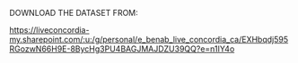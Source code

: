 DOWNLOAD THE DATASET FROM:

https://liveconcordia-my.sharepoint.com/:u:/g/personal/e_benab_live_concordia_ca/EXHbqdj595RGozwN66H9E-8BycHg3PU4BAGJMAJDZU39QQ?e=n1IY4o
